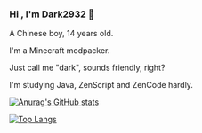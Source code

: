 ### Hi , I'm Dark2932 👋

A Chinese boy, 14 years old.

I'm a Minecraft modpacker.

Just call me "dark", sounds friendly, right?

I'm studying Java, ZenScript and ZenCode hardly.

[![Anurag's GitHub stats](https://github-readme-stats.vercel.app/api?username=Dark2932)](https://github.com/anuraghazra/github-readme-stats)

[![Top Langs](https://github-readme-stats.vercel.app/api/top-langs/?username=dark2932&layout=compact)](https://github.com/anuraghazra/github-readme-stats)
